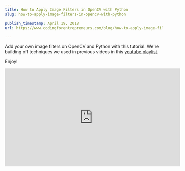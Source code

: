 ```yaml
---
title: How to Apply Image Filters in OpenCV with Python
slug: how-to-apply-image-filters-in-opencv-with-python

publish_timestamp: April 19, 2018
url: https://www.codingforentrepreneurs.com/blog/how-to-apply-image-filters-in-opencv-with-python/

---
```


Add your own image filters on OpenCV and Python with this tutorial. 
We're building off techniques we used in previous videos in this [youtube playlist](https://www.youtube.com/playlist?list=PLEsfXFp6DpzRyxnU-vfs3vk-61Wpt7bOS).

Enjoy!

<iframe width="560" height="315" src="https://www.youtube.com/embed/MVLuexuikv4" frameborder="0" allow="autoplay; encrypted-media" allowfullscreen></iframe>